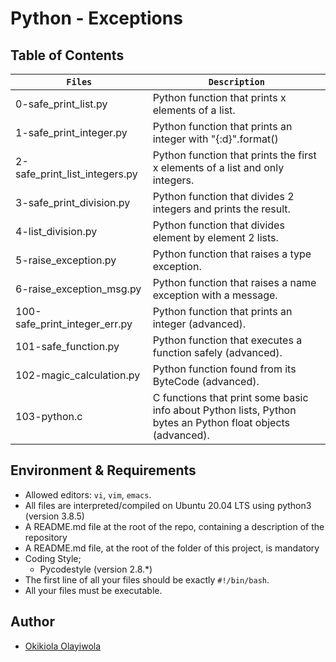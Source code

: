 # Python - Exceptions

## Table of Contents
| **`Files`** | **`Description`** |
| --- | --- |
| 0-safe_print_list.py	| Python function that prints x elements of a list. |
| 1-safe_print_integer.py	| Python function that prints an integer with "{:d}".format() |
| 2-safe_print_list_integers.py	| Python function that prints the first x elements of a list and only integers. |
| 3-safe_print_division.py	| Python function that divides 2 integers and prints the result. |
| 4-list_division.py	| Python function that divides element by element 2 lists. |
| 5-raise_exception.py	| Python function that raises a type exception. |
| 6-raise_exception_msg.py	| Python function that raises a name exception with a message. |
| 100-safe_print_integer_err.py	| Python function that prints an integer (advanced). |
| 101-safe_function.py	| Python function that executes a function safely (advanced). |
| 102-magic_calculation.py	| Python function found from its ByteCode (advanced). |
| 103-python.c	| C functions that print some basic info about Python lists, Python bytes an Python float objects (advanced). |


## Environment & Requirements

- Allowed editors: `vi`, `vim`, `emacs`.
- All files are interpreted/compiled on Ubuntu 20.04 LTS using python3 (version 3.8.5)
- A README.md file at the root of the repo, containing a description of the repository
- A README.md file, at the root of the folder of this project, is mandatory
- Coding Style;
  - Pycodestyle (version 2.8.*)
- The first line of all your files should be exactly `#!/bin/bash`.
- All your files must be executable.


## Author
- [Okikiola Olayiwola](https://github.com/aloikiko)